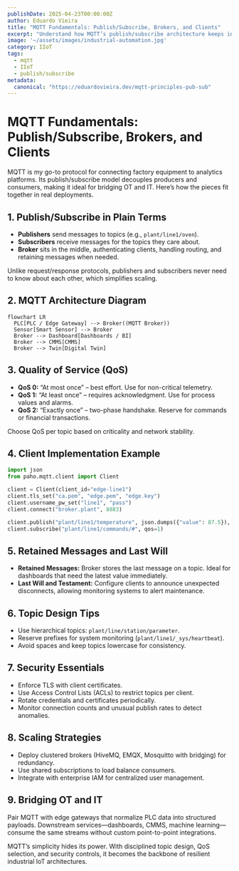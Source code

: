 ```yaml
---
publishDate: 2025-04-23T00:00:00Z
author: Eduardo Vieira
title: "MQTT Fundamentals: Publish/Subscribe, Brokers, and Clients"
excerpt: "Understand how MQTT’s publish/subscribe architecture keeps industrial data flowing reliably between OT and IT systems."
image: '~/assets/images/industrial-automation.jpg'
category: IIoT
tags:
  - mqtt
  - IIoT
  - publish/subscribe
metadata:
  canonical: "https://eduardovieira.dev/mqtt-principles-pub-sub"
---
```


# MQTT Fundamentals: Publish/Subscribe, Brokers, and Clients

MQTT is my go-to protocol for connecting factory equipment to analytics platforms. Its publish/subscribe model decouples producers and consumers, making it ideal for bridging OT and IT. Here’s how the pieces fit together in real deployments.

## 1. Publish/Subscribe in Plain Terms

- **Publishers** send messages to topics (e.g., `plant/line1/oven`).
- **Subscribers** receive messages for the topics they care about.
- **Broker** sits in the middle, authenticating clients, handling routing, and retaining messages when needed.

Unlike request/response protocols, publishers and subscribers never need to know about each other, which simplifies scaling.

## 2. MQTT Architecture Diagram

```mermaid
flowchart LR
  PLC[PLC / Edge Gateway] --> Broker((MQTT Broker))
  Sensor[Smart Sensor] --> Broker
  Broker --> Dashboard[Dashboards / BI]
  Broker --> CMMS[CMMS]
  Broker --> Twin[Digital Twin]
```

## 3. Quality of Service (QoS)

- **QoS 0:** “At most once” – best effort. Use for non-critical telemetry.
- **QoS 1:** “At least once” – requires acknowledgment. Use for process values and alarms.
- **QoS 2:** “Exactly once” – two-phase handshake. Reserve for commands or financial transactions.

Choose QoS per topic based on criticality and network stability.

## 4. Client Implementation Example

```python
import json
from paho.mqtt.client import Client

client = Client(client_id="edge-line1")
client.tls_set("ca.pem", "edge.pem", "edge.key")
client.username_pw_set("line1", "pass")
client.connect("broker.plant", 8883)

client.publish("plant/line1/temperature", json.dumps({"value": 87.5}), qos=1)
client.subscribe("plant/line1/commands/#", qos=1)
```

## 5. Retained Messages and Last Will

- **Retained Messages:** Broker stores the last message on a topic. Ideal for dashboards that need the latest value immediately.
- **Last Will and Testament:** Configure clients to announce unexpected disconnects, allowing monitoring systems to alert maintenance.

## 6. Topic Design Tips

- Use hierarchical topics: `plant/line/station/parameter`.
- Reserve prefixes for system monitoring (`plant/line1/_sys/heartbeat`).
- Avoid spaces and keep topics lowercase for consistency.

## 7. Security Essentials

- Enforce TLS with client certificates.
- Use Access Control Lists (ACLs) to restrict topics per client.
- Rotate credentials and certificates periodically.
- Monitor connection counts and unusual publish rates to detect anomalies.

## 8. Scaling Strategies

- Deploy clustered brokers (HiveMQ, EMQX, Mosquitto with bridging) for redundancy.
- Use shared subscriptions to load balance consumers.
- Integrate with enterprise IAM for centralized user management.

## 9. Bridging OT and IT

Pair MQTT with edge gateways that normalize PLC data into structured payloads. Downstream services—dashboards, CMMS, machine learning—consume the same streams without custom point-to-point integrations.

MQTT’s simplicity hides its power. With disciplined topic design, QoS selection, and security controls, it becomes the backbone of resilient industrial IoT architectures.
